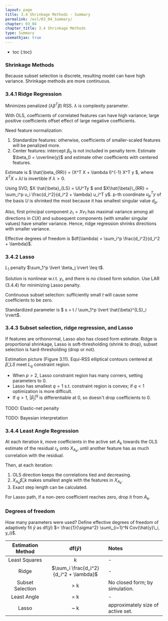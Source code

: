 ```yaml
---
layout: page
title: 3.4 Shrinkage Methods - Summary
permalink: /esl/03_04_Summary/
chapter: 03_04
chapter_title: 3.4 Shrinkage Methods
type: Summary
usemathjax: true
---
```


* toc
{:toc}

### Shrinkage Methods

Because subset selection is discrete, resulting model can have high variance. Shrinkage methods are more continuous.

### 3.4.1 Ridge Regression

Minimizes penalized  ($\lambda \beta^T \beta$) RSS. $\lambda$ is complexity parameter.

With OLS, coefficients of correlated features can have high variance; large positive coefficients offset effect of large negative coefficients.

Need feature normalization:
1. Standardize features: otherwise, coefficients of smaller-scaled features will be penalized more.
2. Center features: intercept $\beta_0$ is not included in penalty term. Estimate $\beta_0 = \overline{y}$ and estimate other coefficients with centered features.

Estimate is $ \hat{\beta_{RR}} = (X^T X + \lambda I)^{-1} X^T y $, where $X^T X + \lambda I$ is invertible if $\lambda > 0$.

Using SVD, $X \hat{\beta}\_{LS} = UU^Ty $ and $X\hat{\beta}\_{RR} = \sum_i^p u_i \frac{d_i^2}{d_i^2 + \lambda} u_i^T y$. p-th coordinate $u_p^T y$ of the basis $U$ is shrinked the most because it has smallest singular value $d_p$. 

Also, first principal component $z_1 = Xv_1$ has maximal variance among all directions in $C(X)$ and subsequent components (with smaller singular values) have smaller variance. Hence, ridge regression shrinks directions with smaller variance.

Effective degrees of freedom is $df(\lambda) = \sum_i^p \frac{d_i^2}{d_i^2 + \lambda}$.

### 3.4.2 Lasso

$L_1$ penalty $\sum_1^p \lvert \beta_j \rvert \leq t$.

Solution is nonlinear w.r.t. $y_i$, and there is no closed form solution. Use LAR (3.4.4) for minimizing Lasso penalty.

Continuous subset selection: sufficiently small $t$ will cause some coefficients to be zero. 

Standardized parameter is $ s = t / \sum_1^p \lvert \hat{\beta}^{LS}\_i \rvert$.

### 3.4.3 Subset selection, ridge regression, and Lasso

If features are orthonormal, Lasso also has closed form estimate. Ridge is proportional shrinkage, Lasso is soft-thresholding (shrink to drop), subset selection is hard-thresholding (drop or not).

Estimation picture (Figure 3.11). Equi-RSS elliptical contours centered at $\hat{\beta}\_{LS}$ meet $L_q$ constraint region.
- When $p > 2$, Lasso constraint region has many corners, setting parameters to $0$. 
- Lasso has smallest $q = 1$ s.t. constraint region is convex; if $q < 1$ optimization is more difficult.
- If $q > 1$, $\lvert \beta_j \rvert^q$ is differentiable at 0, so doesn't drop coefficients to 0.

TODO: Elastic-net penalty

TODO: Bayesian interpretation

### 3.4.4 Least Angle Regression

At each iteration $k$, move coefficients in the active set $A_k$ towards the OLS estimate of the residual $r_k$ onto $X_{A_k}$, until another feature has as much correlation with the residual. 

Then, at each iteration:
1. OLS direction keeps the correlations tied and decreasing.
1. $X_{A_k}\hat{\beta}\_k$ makes smallest angle with the features in $X_{A_k}$.
1. Exact step length can be calculated.

For Lasso path, if a non-zero coefficient reaches zero, drop it from $A_k$.

### Degrees of freedom

How many parameters were used? Define effective degrees of freedom of adaptively fit $\hat{y}$ as df($\hat{y}$) $= \frac{1}{\sigma^2} \sum\_{i=1}^N Cov(\hat{y}\_i, y_i)$.

| Estimation Method | df($\hat{y}$) | Notes |
| :---: | :---: | :--- |
| Least Squares | k | - |
| Ridge | $\sum_i \frac{d_i^2}{d_i^2 + \lambda}$ | - |
| Subset Selection | > k | No closed form; by simulation. |
| Least Angle | = k | - |
| Lasso | ~ k| approximately size of active set. |


